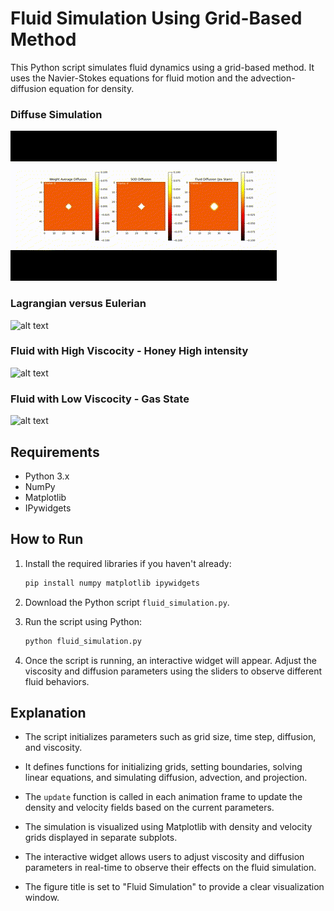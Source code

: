 # Fluid Simulation Using Grid-Based Method

This Python script simulates fluid dynamics using a grid-based method. It uses the Navier-Stokes equations for fluid motion and the advection-diffusion equation for density.

### Diffuse Simulation
![alt text](output/diffusion_simulation.gif)

### Lagrangian versus Eulerian
![alt text](output/Lagrangian_versus_Eulerian.gif)

### Fluid with High Viscocity - Honey High intensity
![alt text](output/Fluid_Simulation.gif)

### Fluid with Low Viscocity - Gas State
![alt text](output/Gas_Simulation.gif)



## Requirements

- Python 3.x
- NumPy
- Matplotlib
- IPywidgets

## How to Run

1. Install the required libraries if you haven't already:

    ```bash
    pip install numpy matplotlib ipywidgets
    ```

2. Download the Python script `fluid_simulation.py`.

3. Run the script using Python:

    ```bash
    python fluid_simulation.py
    ```

4. Once the script is running, an interactive widget will appear. Adjust the viscosity and diffusion parameters using the sliders to observe different fluid behaviors.

## Explanation

- The script initializes parameters such as grid size, time step, diffusion, and viscosity.

- It defines functions for initializing grids, setting boundaries, solving linear equations, and simulating diffusion, advection, and projection.

- The `update` function is called in each animation frame to update the density and velocity fields based on the current parameters.

- The simulation is visualized using Matplotlib with density and velocity grids displayed in separate subplots.

- The interactive widget allows users to adjust viscosity and diffusion parameters in real-time to observe their effects on the fluid simulation.

- The figure title is set to "Fluid Simulation" to provide a clear visualization window.